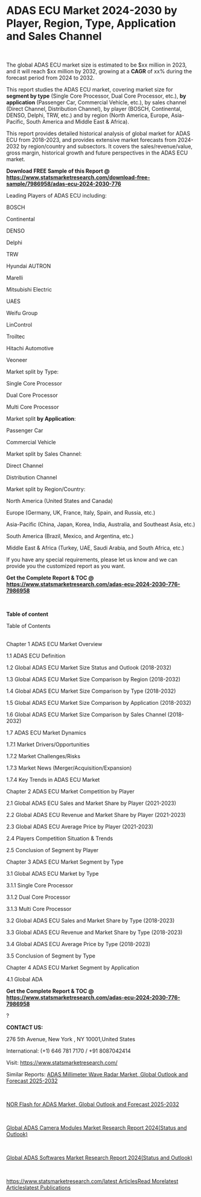 <h1>ADAS ECU Market 2024-2030 by Player, Region, Type, Application and Sales Channel</h1><br/><p>The global ADAS ECU market size is estimated to be $xx million in 2023, and it will reach $xx million by 2032, growing at a <strong>CAGR</strong> of xx% during the forecast period from 2024 to 2032.</p>
 
 
 
 <p>This report studies the ADAS ECU market, covering market size for <strong>segment by type</strong> (Single Core Processor, Dual Core Processor, etc.), <strong>by application</strong> (Passenger Car, Commercial Vehicle, etc.), by sales channel (Direct Channel, Distribution Channel), by player (BOSCH, Continental, DENSO, Delphi, TRW, etc.) and by region (North America, Europe, Asia-Pacific, South America and Middle East & Africa).</p>
 
 
 
 <p>This report provides detailed historical analysis of global market for ADAS ECU from 2018-2023, and provides extensive market forecasts from 2024-2032 by region/country and subsectors. It covers the sales/revenue/value, gross margin, historical growth and future perspectives in the ADAS ECU market.</p>
 
 
 
 <p><strong>Download FREE Sample of this Report @ <a href="https://www.statsmarketresearch.com/download-free-sample/7986958/adas-ecu-2024-2030-776">https://www.statsmarketresearch.com/download-free-sample/7986958/adas-ecu-2024-2030-776</a></strong></p>
 
 
 
 <p>Leading Players of ADAS ECU including:</p>
 
 
 
 <p>BOSCH</p>
 
 
 
 <p>Continental</p>
 
 
 
 <p>DENSO</p>
 
 
 
 <p>Delphi</p>
 
 
 
 <p>TRW</p>
 
 
 
 <p>Hyundai AUTRON</p>
 
 
 
 <p>Marelli</p>
 
 
 
 <p>Mitsubishi Electric</p>
 
 
 
 <p>UAES</p>
 
 
 
 <p>Weifu Group</p>
 
 
 
 <p>LinControl</p>
 
 
 
 <p>Troiltec</p>
 
 
 
 <p>Hitachi Automotive</p>
 
 
 
 <p>Veoneer</p>
 
 
 
 <p>Market split by Type:</p>
 
 
 
 <p>Single Core Processor</p>
 
 
 
 <p>Dual Core Processor</p>
 
 
 
 <p>Multi Core Processor</p>
 
 
 
 <p>Market split <strong>by Application</strong>:</p>
 
 
 
 <p>Passenger Car</p>
 
 
 
 <p>Commercial Vehicle</p>
 
 
 
 <p>Market split by Sales Channel:</p>
 
 
 
 <p>Direct Channel</p>
 
 
 
 <p>Distribution Channel</p>
 
 
 
 <p>Market split by Region/Country:</p>
 
 
 
 <p>North America (United States and Canada)</p>
 
 
 
 <p>Europe (Germany, UK, France, Italy, Spain, and Russia, etc.)</p>
 
 
 
 <p>Asia-Pacific (China, Japan, Korea, India, Australia, and Southeast Asia, etc.)</p>
 
 
 
 <p>South America (Brazil, Mexico, and Argentina, etc.)</p>
 
 
 
 <p>Middle East & Africa (Turkey, UAE, Saudi Arabia, and South Africa, etc.)</p>
 
 
 
 <p>If you have any special requirements, please let us know and we can provide you the customized report as you want.</p>
 
 
 
 <div><b>Get the Complete Report & TOC @ <a href="https://www.statsmarketresearch.com/adas-ecu-2024-2030-776-7986958">https://www.statsmarketresearch.com/adas-ecu-2024-2030-776-7986958</a></b></div>
 
 
 
 <p><br />
 
 <b>Table of content</b></p>
 
 
 
 <p>Table of Contents<br />
 
 <br />
 
 Chapter 1 ADAS ECU Market Overview<br />
 
 1.1 ADAS ECU Definition<br />
 
 1.2 Global ADAS ECU Market Size Status and Outlook (2018-2032)<br />
 
 1.3 Global ADAS ECU Market Size Comparison by Region (2018-2032)<br />
 
 1.4 Global ADAS ECU Market Size Comparison by Type (2018-2032)<br />
 
 1.5 Global ADAS ECU Market Size Comparison by Application (2018-2032)<br />
 
 1.6 Global ADAS ECU Market Size Comparison by Sales Channel (2018-2032)<br />
 
 1.7 ADAS ECU Market Dynamics<br />
 
 1.7.1 Market Drivers/Opportunities<br />
 
 1.7.2 Market Challenges/Risks<br />
 
 1.7.3 Market News (Merger/Acquisition/Expansion)<br />
 
 1.7.4 Key Trends in ADAS ECU Market<br />
 
 Chapter 2 ADAS ECU Market Competition by Player<br />
 
 2.1 Global ADAS ECU Sales and Market Share by Player (2021-2023)<br />
 
 2.2 Global ADAS ECU Revenue and Market Share by Player (2021-2023)<br />
 
 2.3 Global ADAS ECU Average Price by Player (2021-2023)<br />
 
 2.4 Players Competition Situation & Trends<br />
 
 2.5 Conclusion of Segment by Player<br />
 
 Chapter 3 ADAS ECU Market Segment by Type<br />
 
 3.1 Global ADAS ECU Market by Type<br />
 
 3.1.1 Single Core Processor<br />
 
 3.1.2 Dual Core Processor<br />
 
 3.1.3 Multi Core Processor<br />
 
 3.2 Global ADAS ECU Sales and Market Share by Type (2018-2023)<br />
 
 3.3 Global ADAS ECU Revenue and Market Share by Type (2018-2023)<br />
 
 3.4 Global ADAS ECU Average Price by Type (2018-2023)<br />
 
 3.5 Conclusion of Segment by Type<br />
 
 Chapter 4 ADAS ECU Market Segment by Application<br />
 
 4.1 Global ADA</p>
 
 
 
 <div><b>Get the Complete Report & TOC @ <a href="https://www.statsmarketresearch.com/adas-ecu-2024-2030-776-7986958">https://www.statsmarketresearch.com/adas-ecu-2024-2030-776-7986958</a></b></div>
 
 
 
 <p>? </p>
 
 
 
 <p><b>CONTACT US:</b><br />
 
 276 5th Avenue, New York , NY 10001,United States<br />
 
 International: (+1) 646 781 7170 / +91 8087042414<br />
 
 Visit: <a href="https://www.statsmarketresearch.com/">https://www.statsmarketresearch.com/</a><br />
 
 Similar Reports: <a href="https://www.statsmarketresearch.com/adas-ecu-2024-2030-776-7986958">ADAS Millimeter Wave Radar Market, Global Outlook and Forecast 2025-2032</a><br />
 
 <br />
 
 <a href="https://www.statsmarketresearch.com/adas-ecu-2024-2030-776-7986958">NOR Flash for ADAS Market, Global Outlook and Forecast 2025-2032</a><br />
 
 <br />
 
 <a href="https://www.statsmarketresearch.com/adas-ecu-2024-2030-776-7986958">Global ADAS Camera Modules Market Research Report 2024(Status and Outlook)</a><br />
 
 <br />
 
 <a href="https://www.statsmarketresearch.com/adas-ecu-2024-2030-776-7986958">Global ADAS Softwares Market Research Report 2024(Status and Outlook)</a><br />
 
 <br />
 
 <a href="https://gyeongbokgung.com">https://www.statsmarketresearch.com/</a><a href="https://hallyeomaritime.com">latest Articles</a><a href="https://jingwansa.com">Read More</a><a href="https://nguoiviet.jp/">latest Articles</a><a href="https://www.intelmarketresearch.com/">latest Publications</a></p>
